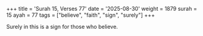 +++
title = 'Surah 15, Verses 77'
date = '2025-08-30'
weight = 1879
surah = 15
ayah = 77
tags = ["believe", "faith", "sign", "surely"]
+++

Surely in this is a sign for those who believe.